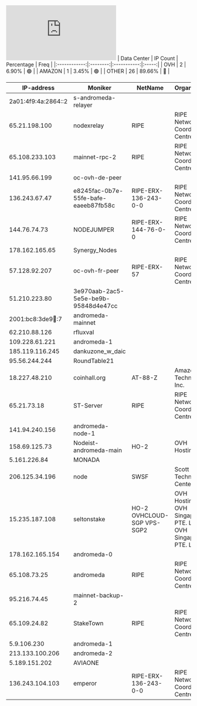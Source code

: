 ![Diagramm](https://github.com/obajay/StateSync-snapshots/blob/main/Projects/AndromedaProtocol/1/README.md)
| Data Center | IP Count | Percentage | Freq |
|:------------:|:--------:|:-----------:|:-----:|
| OVH | 2 | 6.90% | 🟢 |
| AMAZON | 1 | 3.45% | 🟢 |
| OTHER | 26 | 89.66% | 🔴 |

<!-- START_TABLE -->
| IP-address | Moniker | NetName | Organization |
|-------------|-------------|-------------|-------------|
| 2a01:4f9:4a:2864::2 | s-andromeda-relayer |  |  |
| 65.21.198.100 | nodexrelay | RIPE | RIPE Network Coordination Centre |
| 65.108.233.103 | mainnet-rpc-2 | RIPE | RIPE Network Coordination Centre |
| 141.95.66.199 | oc-ovh-de-peer |  |  |
| 136.243.67.47 | e8245fac-0b7e-55fe-bafe-eaeeb87fb58c | RIPE-ERX-136-243-0-0 | RIPE Network Coordination Centre |
| 144.76.74.73 | NODEJUMPER | RIPE-ERX-144-76-0-0 | RIPE Network Coordination Centre |
| 178.162.165.65 | Synergy_Nodes |  |  |
| 57.128.92.207 | oc-ovh-fr-peer | RIPE-ERX-57 | RIPE Network Coordination Centre |
| 51.210.223.80 | 3e970aab-2ac5-5e5e-be9b-95848d4e47cc |  |  |
| 2001:bc8:3de9:100::7 | andromeda-mainnet |  |  |
| 62.210.88.126 | rfluxval |  |  |
| 109.228.61.221 | andromeda-1 |  |  |
| 185.119.116.245 | dankuzone_w_daic |  |  |
| 95.56.244.244 | RoundTable21 |  |  |
| 18.227.48.210 | coinhall.org | AT-88-Z | Amazon Technologies Inc. |
| 65.21.73.18 | ST-Server | RIPE | RIPE Network Coordination Centre |
| 141.94.240.156 | andromeda-node-1 |  |  |
| 158.69.125.73 | Nodeist-andromeda-main | HO-2 | OVH Hosting, Inc. |
| 5.161.226.84 | MONADA |  |  |
| 206.125.34.196 | node | SWSF | Scott Technology Center |
| 15.235.187.108 | seltonstake | HO-2 OVHCLOUD-SGP VPS-SGP2 | OVH Hosting, Inc. OVH Singapore PTE. LTD OVH Singapore PTE. LTD |
| 178.162.165.154 | andromeda-0 |  |  |
| 65.108.73.25 | andromeda | RIPE | RIPE Network Coordination Centre |
| 95.216.74.45 | mainnet-backup-2 |  |  |
| 65.109.24.82 | StakeTown | RIPE | RIPE Network Coordination Centre |
| 5.9.106.230 | andromeda-1 |  |  |
| 213.133.100.206 | andromeda-2 |  |  |
| 5.189.151.202 | AVIAONE |  |  |
| 136.243.104.103 | emperor | RIPE-ERX-136-243-0-0 | RIPE Network Coordination Centre |

<!-- END_TABLE -->